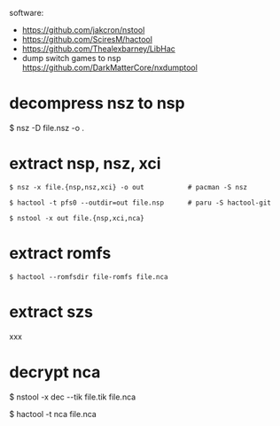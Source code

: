 software:
  - https://github.com/jakcron/nstool
  - https://github.com/SciresM/hactool
  - https://github.com/Thealexbarney/LibHac
  - dump switch games to nsp https://github.com/DarkMatterCore/nxdumptool


# decompress nsz to nsp

$ nsz -D file.nsz -o .


# extract nsp, nsz, xci
```
$ nsz -x file.{nsp,nsz,xci} -o out           # pacman -S nsz

$ hactool -t pfs0 --outdir=out file.nsp      # paru -S hactool-git

$ nstool -x out file.{nsp,xci,nca}
```


# extract romfs
```
$ hactool --romfsdir file-romfs file.nca
```


# extract szs

xxx

# decrypt nca

$ nstool -x dec --tik file.tik file.nca

$ hactool -t nca file.nca